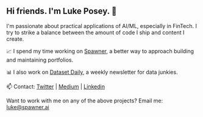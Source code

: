 ## Hi friends. I'm Luke Posey. 👋

I'm passionate about practical applications of AI/ML, especially in FinTech. I try to strike a balance between the amount of code I ship and content I create.

📈 I spend my time working on [Spawner](https://www.spawner.ai), a better way to approach building and maintaining portfolios. 

📊 I also work on [Dataset Daily](https://www.datasetdaily.com), a weekly newsletter for data junkies.

📫 Contact: [Twitter](https://twitter.com/poseysthumbs) | [Medium](https://medium.com/@posey) | [Linkedin](https://www.linkedin.com/in/luke-posey/)

Want to work with me on any of the above projects? Email me: luke@spawner.ai
